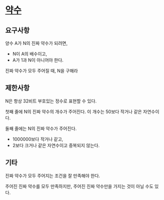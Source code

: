 # [약수](https://www.acmicpc.net/problem/1037)

## 요구사항

양수 A가 N의 진짜 약수가 되려면, 

- N이 A의 배수이고,
- A가 1과 N이 아니어야 한다.

진짜 약수가 모두 주어질 때, N을 구해라

## 제한사항

N은 항상 32비트 부호있는 정수로 표현할 수 있다.

첫째 줄에 N의 진짜 약수의 개수가 주어진다. 이 개수는 50보다 작거나 같은 자연수이다. 

둘째 줄에는 N의 진짜 약수가 주어진다. 
  - 1000000보다 작거나 같고, 
  - 2보다 크거나 같은 자연수이고 중복되지 않는다.

## 기타

진짜 약수가 모두 주어지는 조건을 잘 만족해야 한다.

주어진 진짜 약수를 모두 만족하지만, 주어진 진짜 약수만을 가지는 것이 아닐 수도 있다.
